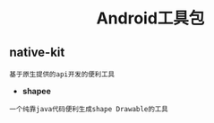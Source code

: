 <center>
<h1>Android工具包</h1>
</center>

## native-kit
```
基于原生提供的api开发的便利工具
```

  - **shapee**
  ```
  一个纯靠java代码便利生成shape Drawable的工具
  ```